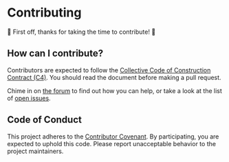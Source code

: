 # Contributing

:tada: First off, thanks for taking the time to contribute! :tada:

## How can I contribute?

Contributors are expected to follow the [Collective Code of Construction Contract (C4)](https://rfc.zeromq.org/spec:42/C4/). You should read the document before making a pull request.

Chime in on [the forum](http://community.opendronemap.org) to find out how you can help, or take a look at the list of [open issues](issues).

## Code of Conduct

This project adheres to the [Contributor Covenant](CONDUCT.md). By participating, you are expected to uphold this code. Please report unacceptable behavior to the project maintainers.

    